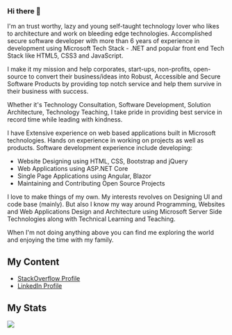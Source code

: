 ### Hi there 👋

I'm an trust worthy, lazy and young self-taught technology lover who likes to architecture and work on bleeding edge technologies. Accomplished secure software developer with more than 6 years of experience in development using Microsoft Tech Stack - .NET and popular front end Tech Stack like HTML5, CSS3 and JavaScript.

I make it my mission and help corporates, start-ups, non-profits, open-source to convert their business/ideas into Robust, Accessible and Secure Software Products by providing top notch service and help them survive in their business with success.

Whether it's Technology Consultation, Software Development, Solution Architecture, Technology Teaching, I take pride in providing best service in record time while leading with kindness.

I have Extensive experience on web based applications built in Microsoft technologies. Hands on experience in working on projects as well as products. Software development experience include developing:

- Website Designing using HTML, CSS, Bootstrap and jQuery
- Web Applications using ASP.NET Core
- Single Page Applications using Angular, Blazor
- Maintaining and Contributing Open Source Projects

I love to make things of my own. My interests revolves on Designing UI and code base (mainly). But also I know my way around Programming, Websites and Web Applications Design and Architecture using Microsoft Server Side Technologies along with Technical Learning and Teaching.

When I'm not doing anything above you can find me exploring the world and enjoying the time with my family.

## My Content
- [StackOverflow Profile](https://stackoverflow.com/users/10851213/fingers10)
- [LinkedIn Profile](https://www.linkedin.com/in/fingers10)

## My Stats
<img  src="https://github-readme-stats.vercel.app/api?username=fingers10&count_private=true&show_icons=true&hide_title=true" />

<!--
**fingers10/fingers10** is a ✨ _special_ ✨ repository because its `README.md` (this file) appears on your GitHub profile.

Here are some ideas to get you started:

- 🔭 I’m currently working on ...
- 🌱 I’m currently learning ...
- 👯 I’m looking to collaborate on ...
- 🤔 I’m looking for help with ...
- 💬 Ask me about ...
- 📫 How to reach me: ...
- 😄 Pronouns: ...
- ⚡ Fun fact: ...
-->

